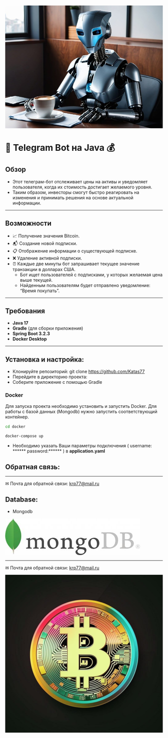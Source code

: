 
![image](./image/2.jpg)

# 📱 Telegram Bot на Java 💰

## Обзор

- Этот телеграм-бот отслеживает цены на активы и уведомляет пользователя, когда их стоимость достигает желаемого уровня.
- Таким образом, инвесторы смогут быстро реагировать на изменения и принимать решения на основе актуальной информации.
____

## Возможности

- 📈 Получение значения Bitcoin.
- 📬 Создание новой подписки.
- 📋 Отображение информации о существующей подписке.
- ❌ Удаление активной подписки.
- ⏰ Каждые две минуты бот запрашивает текущее значение транзакции в долларах США.
  - Бот ищет пользователей с подписками, у которых желаемая цена выше текущей.
  - Найденным пользователям будет отправлено уведомление: “Время покупать”.
____
## Требования
- **Java 17**
- **Gradle** (для сборки приложения)
- **Spring Boot 3.2.3**
- **Docker Desktop**

---
## Установка и настройка:
- Клонируйте репозиторий: git clone https://github.com/Katas77
- Перейдите в директорию проекта:
- Соберите приложение с помощью Gradle
### Docker
Для запуска проекта необходимо установить и запустить Docker. Для работы с базой данных (Mongodb) нужно запустить соответствующий контейнер.
```bash
cd docker
```
```bash
docker-compose up
```
- Необходимо указать Ваши параметры подключения ( username: ******  password:****** ) в **application.yaml**
## Обратная связь:
____
✉ Почта для обратной связи:
<a href="">krp77@mail.ru</a>

## Database:
- Mongodb


![image](./image/3.jpg )

____
✉ Почта для обратной связи:
<a href="">krp77@mail.ru</a>


![image](./image/4.png )


